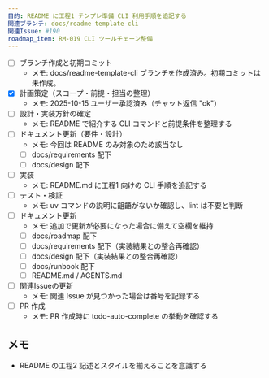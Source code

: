 ```yaml
---
目的: README に工程1 テンプレ準備 CLI 利用手順を追記する
関連ブランチ: docs/readme-template-cli
関連Issue: #190
roadmap_item: RM-019 CLI ツールチェーン整備
---
```


- [ ] ブランチ作成と初期コミット
  - メモ: docs/readme-template-cli ブランチを作成済み。初期コミットは未作成。
- [x] 計画策定（スコープ・前提・担当の整理）
  - メモ: 2025-10-15 ユーザー承認済み（チャット返信 "ok"）
- [ ] 設計・実装方針の確定
  - メモ: README で紹介する CLI コマンドと前提条件を整理する
- [ ] ドキュメント更新（要件・設計）
  - メモ: 今回は README のみ対象のため該当なし
  - [ ] docs/requirements 配下
  - [ ] docs/design 配下
- [ ] 実装
  - メモ: README.md に工程1 向けの CLI 手順を追記する
- [ ] テスト・検証
  - メモ: uv コマンドの説明に齟齬がないか確認し、lint は不要と判断
- [ ] ドキュメント更新
  - メモ: 追加で更新が必要になった場合に備えて空欄を維持
  - [ ] docs/roadmap 配下
  - [ ] docs/requirements 配下（実装結果との整合再確認）
  - [ ] docs/design 配下（実装結果との整合再確認）
  - [ ] docs/runbook 配下
  - [ ] README.md / AGENTS.md
- [ ] 関連Issueの更新
  - メモ: 関連 Issue が見つかった場合は番号を記録する
- [ ] PR 作成
  - メモ: PR 作成時に todo-auto-complete の挙動を確認する

## メモ
- README の工程2 記述とスタイルを揃えることを意識する

